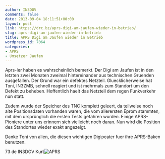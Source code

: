 ```yaml
---
author: IN3DOV
comments: false
date: 2013-09-04 18:11:51+00:00
layout: post
link: https://drc.bz/aprs-digi-am-jaufen-wieder-in-betrieb/
slug: aprs-digi-am-jaufen-wieder-in-betrieb
title: APRS Digi am Jaufen wieder in Betrieb
wordpress_id: 7064
categories:
- APRS
- Umsetzer Jaufen
---
```


Aprs-ler haben es wahrscheinlich bemerkt. Der Digi am Jaufen ist in den letzten zwei Monaten zweimal hintereinander aus technischen Gruenden ausgefallen. Der Grund war ein defektes Netzteil. Gluecklicherweise hat Toni, IN3ZMB, schnell reagiert und ist mehrmals zum Standort um den Defekt zu beheben. Hoffentlich haelt das Netzteil dem regen Funkverkehr nun statt.

Zudem wurde der Speicher des TNC komplett geleert, da teilweise noch alte Positionsdaten vorhanden waren, die vom allerersten Eprom stammten, mit dem ursprünglich die ersten Tests gefahren wurden. Einige APRS-Pioniere unter uns erinnern sich vielleicht noch daran. Nun wird die Position des Standortes wieder exakt angezeigt.

Danke Toni von allen, die diesen wichtigen Digipeater fuer ihre APRS-Baken benutzen.

73 de IN3DOV Kurt![APRS](https://drc.bz/wp-content/uploads/2013/09/APRS.jpg)
